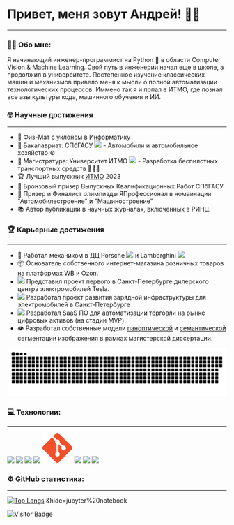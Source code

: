 # Привет, меня зовут Андрей! 👋🏻

---

### :man_technologist: Обо мне:

Я начинающий инженер-программист на Python 🐍 в области Computer Vision & Machine Learning. Свой путь в инженерии начал еще в школе, а продолжил в университете. Постепенное изучение классических машин и механизмов привело меня к мысли о полной автоматизации технологических процессов. Иммено так я и попал в ИТМО, где познал все азы культуры кода, машинного обучения и ИИ. 

### 🤓 Научные достижения
---
- 📘 Физ-Мат с уклоном в Информатику
- 📕 Бакалавриат: СПбГАСУ <img src="https://nwasz.ru/images/SPSUACE.png" width="15px"> - Автомобили и автомобильное хозяйство ⚙️
- 📕 Магистратура: Университет ИТМО <img src="https://picloud.pw/media/resources/logo/unnamed.png" width="20px"> - Разработка беспилотных транспортных средств 👨🏼‍💻
- 🏆 Лучший выпускник [ИТМО](https://live.itmo.ru/championship#m4) 2023
- 🥉 Бронзовый призер Выпускных Квалификационных Работ СПбГАСУ
- 🥈 Призер и Финалист олимпиады ЯПрофессионал в номаинации "Автомобилестроение" и "Машиностроение"
- 📚 Автор публикаций в научных журналах, включенных в РИНЦ.

### 🏆 Карьерные достижения
---
- 🔧 Работал механиком в ДЦ Porsche  <img src="https://www.gifservice.fr/img/gif-vignette-small/db48e7e874e45b74f3479380ceda3d1a/11850-transport-cars-porsche-logo.gif" width="15px"> и Lamborghini <img src="https://www.gifservice.fr/img/gif-vignette-small/cbde04519a4ed002e7280fde7ef54a56/148225-transport-cars-langorghini-logo.gif" width="15px">
- 📦 Основатель собственного интернет-магазина розничных товаров на платформах WB и Ozon.
- <img src="https://upload.wikimedia.org/wikipedia/commons/thumb/b/bb/Tesla_T_symbol.svg/800px-Tesla_T_symbol.svg.png" width="15px"> Представил проект первого в Санкт-Петербурге дилерского центра электромобилей Tesla.
- <img src= "https://media4.giphy.com/media/GhqDcw0nQRpfvBhsoQ/giphy.gif?cid=6c09b952uojqj9adoopoe6fb6i0s7a3ct0e7a6e8whyed2fo&ep=v1_internal_gif_by_id&rid=giphy.gif&ct=s" width="25px"> Разработал проект развития зарядной инфраструктуры для электромобилей в Санкт-Петербурге
- <img src= "https://sun9-23.userapi.com/impg/0nmv_QmipkZh5Ove5fmxfvT3GBiLI_7NcA7clQ/SCJ1n7H2xSs.jpg?size=2560x2560&quality=95&sign=24956f6be1c7fe8802870b385cb5adf2&type=album" width="15px">  Разработал SaaS ПО для автоматизации торговли на рынке цифровых активов (на стадии MVP).
- 👁️ Разработал собственные модели [паноптической](https://github.com/2WelcomeHome1/EfficientPanopticModel) и [семантической](https://github.com/2WelcomeHome1/EfficientUDet) сегментации изображения в рамках магистерской диссертации.


<p align="center">
 <img width="800" src="img/github-snake.svg" alt="snake"/>
</p>

### 💻 Технологии:
---
<img src= "https://upload.wikimedia.org/wikipedia/commons/thumb/c/c3/Python-logo-notext.svg/1200px-Python-logo-notext.svg.png" width="70px">   <img src= "https://avatars.githubusercontent.com/u/15658638?s=280&v=4" width="70px">  <img src= "https://cdn.icon-icons.com/icons2/2699/PNG/512/opencv_logo_icon_170887.png" width="70px">  <img src= "https://avatars.dzeninfra.ru/get-zen_doc/5227693/pub_6328247ea6c25d694021085e_632824d27384a318ad83cad3/scale_1200" width="70px">  <img src= "https://github.com/devicons/devicon/raw/master/icons/git/git-original.svg" width="70px">  <img src= "https://www.underworldcode.org/content/images/size/w600/2020/08/Moby-logo.png" width="100px"> <img src= "https://upload.wikimedia.org/wikipedia/commons/thumb/3/38/Jupyter_logo.svg/1200px-Jupyter_logo.svg.png" width="70px"> <img src= "https://upload.wikimedia.org/wikipedia/commons/thumb/9/9a/Visual_Studio_Code_1.35_icon.svg/1200px-Visual_Studio_Code_1.35_icon.svg.png" width="70px"> 


### ⚙️ GitHub статистика:
---
[![Top Langs](https://github-readme-stats.vercel.app/api/top-langs/?username=2WelcomeHome1&theme=vision-friendly-dark)](https://github.com/2WelcomeHome1) &hide=jupyter%20notebook

![Visitor Badge](https://visitor-badge.laobi.icu/badge?page_id=2WelcomeHome1)
